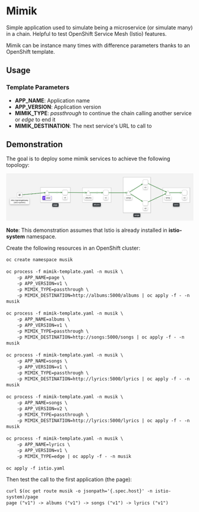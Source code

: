 # Mimik

Simple application used to simulate being a microservice (or simulate many) in a chain. Helpful to test OpenShift Service Mesh (Istio) features.

Mimik can be instance many times with difference parameters thanks to an OpenShift template.

## Usage

### Template Parameters

* **APP_NAME**: Application name
* **APP_VERSION**: Application version
* **MIMIK_TYPE**: *passthrough* to continue the chain calling another service or *edge* to end it
* **MIMIK_DESTINATION**: The next service's URL to call to

## Demonstration

The goal is to deploy some mimik services to achieve the following topology:

![Mesh](mesh.png)

**Note**: This demonstration assumes that Istio is already installed in **istio-system** namespace.

Create the following resources in an OpenShift cluster:

    oc create namespace musik

    oc process -f mimik-template.yaml -n musik \
        -p APP_NAME=page \
        -p APP_VERSION=v1 \
        -p MIMIK_TYPE=passthrough \
        -p MIMIK_DESTINATION=http://albums:5000/albums | oc apply -f - -n musik

    oc process -f mimik-template.yaml -n musik \
        -p APP_NAME=albums \
        -p APP_VERSION=v1 \
        -p MIMIK_TYPE=passthrough \
        -p MIMIK_DESTINATION=http://songs:5000/songs | oc apply -f - -n musik

    oc process -f mimik-template.yaml -n musik \
        -p APP_NAME=songs \
        -p APP_VERSION=v1 \
        -p MIMIK_TYPE=passthrough \
        -p MIMIK_DESTINATION=http://lyrics:5000/lyrics | oc apply -f - -n musik        

    oc process -f mimik-template.yaml -n musik \
        -p APP_NAME=songs \
        -p APP_VERSION=v2 \
        -p MIMIK_TYPE=passthrough \
        -p MIMIK_DESTINATION=http://lyrics:5000/lyrics | oc apply -f - -n musik                

    oc process -f mimik-template.yaml -n musik \
        -p APP_NAME=lyrics \
        -p APP_VERSION=v1 \
        -p MIMIK_TYPE=edge | oc apply -f - -n musik                

    oc apply -f istio.yaml

Then test the call to the first application (the page):

    curl $(oc get route musik -o jsonpath='{.spec.host}' -n istio-system)/page
    page ("v1") -> albums ("v1") -> songs ("v1") -> lyrics ("v1")    
